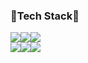 ### 🌱Tech Stack🌱

<img src="https://img.shields.io/badge/-HTML5-E34F26?style=flat-square&logo=html5&logoColor=white"/><img src="https://img.shields.io/badge/-CSS3-1572B6?style=flat-square&logo=css3&logoColor=white"/><img src="https://img.shields.io/badge/-JavaScript-F7DF1E?style=flat-square&logo=javascript&logoColor=white"/><br><img src="https://img.shields.io/badge/React-61DAFB?style=flat-square&logo=React&logoColor=black"/><img src="https://img.shields.io/badge/-Vue.js-4FC08D?style=flat-square&logo=vue.js&logoColor=white"/><img src="https://img.shields.io/badge/-GitHub-181717?style=flat-square&logo=github&logoColor=white"/>
<!--
**clo-lpT/clo-lpT** is a ✨ _special_ ✨ repository because its `README.md` (this file) appears on your GitHub profile.

Here are some ideas to get you started:

- 🔭 I’m currently working on ...
- 🌱 I’m currently learning ...
- 👯 I’m looking to collaborate on ...
- 🤔 I’m looking for help with ...
- 💬 Ask me about ...
- 📫 How to reach me: ...
- 😄 Pronouns: ...
- ⚡👋✨ Fun fact: ...
-->
